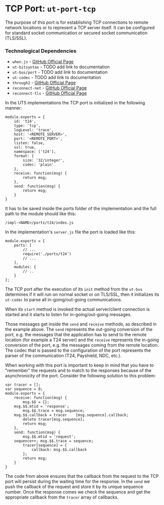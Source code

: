 # **TCP Port:** `ut-port-tcp` #
The purpose of this port is for establishing TCP connections to remote network locations or to represent a TCP server itself. It can be configured for standard socket communication or secured socket communication (TLS/SSL).

### **Technological Dependencies** ###

 - `when.js` - [GitHub Official Page](https://github.com/cujojs/when)
 - `ut-bitsyntax` - TODO add link to documentation
 - `ut-bus/port` - TODO add link to documentation
 - `ut-codec` - TODO add link to documentation
 - `through2` - [GitHub Official Page](https://github.com/rvagg/through2)
 - `reconnect-net` - [GitHub Official Page](https://github.com/juliangruber/reconnect-net)
 - `reconnect-tls` - [GitHub Official Page](https://github.com/fgascon/reconnect-tls)

In the UT5 implementations the TCP port is initialized in the following manner:

    module.exports = {
		id: 't24',
		type: 'tcp',
		logLevel: 'trace',
		host: '<REMOTE_SERVER>',
		port: '<REMOTE_PORT>',
		listen: false,
		ssl: true,
		namespace: ['t24'],
		format: {
			size: '32/integer',
			codec: 'plain'
		},
		receive: function(msg) {
			return msg;
		},
		send: function(msg) {
			return msg;
		}
	}

It has to be saved inside the ports folder of the implementation and the full path to the module should like this:

    /impl-<NAME>/ports/t24/index.js

In the implementation's `server.js` file the port is loaded like this:

    module.exports = {
	    ports: [
		    // ...
	        require('./ports/t24')
	        // ...
	    ],
	    modules: {
	        // ..
	    }
	};



The TCP port after the execution of its `init` method from the `ut-bus` determines if it will run on normal socket or on TLS/SSL, then it initializes its `ut-codec` to parse all in-going/out-going communications. 

When its `start` method is invoked the actual server/client connection is started and it starts to listen for in-going/out-going messages.

Those messages get inside the `send` and `receive` methods, as described in the example above. The `send` represents the out-going conversion of the port, e.g. the messages that the application has to send to the remote location (for example a T24 server) and the `receive` represents the in-going conversion of the port, e.g. the messages coming from the remote location. The codec that is passed to the configuration of the port represents the parser of the communication (T24, Payshield, NDC, etc.).

When working with this port is important to keep in mind that you have to "remember" the requests and to match to the responses because of the asynchronicity of the port. Consider the following solution to this problem:

	var tracer = [];
	var sequence = 0;
    module.exports = {
		receive: function(msg) {
			msg.$$ = {};
		msg.$$.mtid = 'response';
			msg.$$.trace = msg.sequence;
		msg.$$.callback = tracer	[msg.sequence].callback;
			delete tracer[msg.sequence];
			return msg;
		},
		send: function(msg) {
			msg.$$.mtid = 'request';
		sequence++; msg.$$.trace = sequence;
			tracer[sequence] = {
				callback: msg.$$.callback
			};
			return msg;
		}
	}

The code from above ensures that the callback from the request to the TCP port will persist during the waiting time for the response. In the `send` we push the callback of the request and store it by its unique sequence number. Once the response comes we check the sequence and get the appropriate callback from the `tracer` array of callbacks.